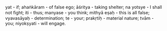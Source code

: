 yat - if; ahaṅkāram - of false ego; āśritya - taking shelter; na yotsye - I shall not ﬁght; iti - thus; manyase - you think; mithyā eṣaḥ - this is all false; vyavasāyaḥ - determination; te - your; prakṛtiḥ - material nature; tvām - you; niyokṣyati - will engage.